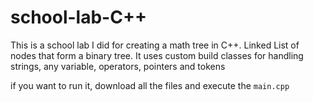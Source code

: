 # school-lab-C++

This is a school lab I did for creating a math tree in C++. Linked List of nodes that form a binary tree.
It uses custom build classes for handling strings, any variable, operators, pointers and tokens

if you want to run it, download all the files and execute the `main.cpp`
